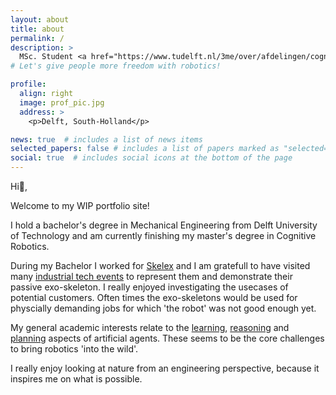 ```yaml
---
layout: about
title: about
permalink: /
description: >
  MSc. Student <a href="https://www.tudelft.nl/3me/over/afdelingen/cognitive-robotics-cor">Cognitive Robotics</a> 
# Let's give people more freedom with robotics!

profile:
  align: right
  image: prof_pic.jpg
  address: >
    <p>Delft, South-Holland</p>

news: true  # includes a list of news items
selected_papers: false # includes a list of papers marked as "selected={true}"
social: true  # includes social icons at the bottom of the page
---
```


Hi👋,

Welcome to my WIP portfolio site!

I hold a bachelor's degree in Mechanical Engineering from Delft University of Technology and am currently finishing my master's degree in Cognitive Robotics.

During my Bachelor I worked for [Skelex](https://www.skelex.com/) and I am gratefull to have visited many [industrial tech events](https://h0uter.github.io/projects/2019-04-02-Hannover-Messe-Skelex/) to represent them and demonstrate their passive exo-skeleton. I really enjoyed investigating the usecases of potential customers. Often times the exo-skeletons would be used for physcially demanding jobs for which 'the robot' was not good enough yet.

My general academic interests relate to the [learning](https://h0uter.github.io/projects/2020-04-20-MLDG-project/), [reasoning](https://h0uter.github.io/projects/2021-03-16-KRR/) and [planning](https://h0uter.github.io/projects/2021-01-08-quadrotor-mp-project/) aspects of artificial agents. These seems to be the core challenges to bring robotics 'into the wild'.

<!-- I am also very interested in bionics.  -->
I really enjoy looking at nature from an engineering perspective, because it inspires me on what is possible.

<!-- since I believe that taking inspiration from nature is key to aproach to building better robots. -->

<!-- A strong source of motivation for me is my ambition to contribute to next-gen [robotic prosthetics development](https://youtu.be/CDsNZJTWw0w) at some point during my carreer. -->

